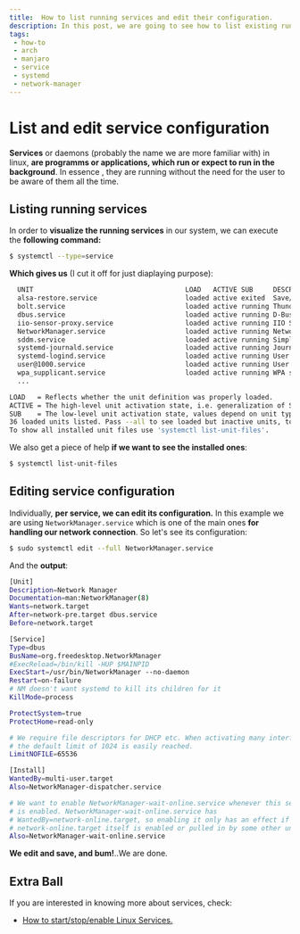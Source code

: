 ```yaml
---
title:  How to list running services and edit their configuration.
description: In this post, we are going to see how to list existing running services in linux, plus their configuration edition. 
tags: 
 - how-to
 - arch
 - manjaro
 - service
 - systemd
 - network-manager
---
```


# List and edit service configuration

**Services** or daemons (probably the name we are more familiar with) in linux, **are programms or applications, which run or expect to run in the background**. In essence , they are running without the need for the user to be aware of them all the time.

## Listing running services

In order to **visualize the running services** in our system, we can execute the **following command:**

```bash
$ systemctl --type=service
```

**Which gives us** (I cut it off for just diaplaying purpose):

```bash
  UNIT                                      LOAD   ACTIVE SUB     DESCRIPTION        
  alsa-restore.service                      loaded active exited  Save/Restore Sound Card State
  bolt.service                              loaded active running Thunderbolt system service
  dbus.service                              loaded active running D-Bus System Message Bus
  iio-sensor-proxy.service                  loaded active running IIO Sensor Proxy service
  NetworkManager.service                    loaded active running Network Manager
  sddm.service                              loaded active running Simple Desktop Display Manager
  systemd-journald.service                  loaded active running Journal Service
  systemd-logind.service                    loaded active running User Login Management
  user@1000.service                         loaded active running User Manager for UID 1000
  wpa_supplicant.service                    loaded active running WPA supplicant
  ...

LOAD   = Reflects whether the unit definition was properly loaded.
ACTIVE = The high-level unit activation state, i.e. generalization of SUB.
SUB    = The low-level unit activation state, values depend on unit type.
36 loaded units listed. Pass --all to see loaded but inactive units, too.
To show all installed unit files use 'systemctl list-unit-files'.
```

We also get a piece of help **if we want to see the installed ones**:

```bash
$ systemctl list-unit-files
```

## Editing service configuration

Individually, **per service, we can edit its configuration.** In this example we are using `NetworkManager.service` which is one of the main ones **for handling our network connection**. So let's see its configuration:

```bash
$ sudo systemctl edit --full NetworkManager.service
```

And the **output**:

```bash
[Unit]
Description=Network Manager
Documentation=man:NetworkManager(8)
Wants=network.target
After=network-pre.target dbus.service
Before=network.target 

[Service]
Type=dbus
BusName=org.freedesktop.NetworkManager
#ExecReload=/bin/kill -HUP $MAINPID
ExecStart=/usr/bin/NetworkManager --no-daemon
Restart=on-failure
# NM doesn't want systemd to kill its children for it
KillMode=process

ProtectSystem=true
ProtectHome=read-only

# We require file descriptors for DHCP etc. When activating many interfaces,
# the default limit of 1024 is easily reached.
LimitNOFILE=65536

[Install]
WantedBy=multi-user.target
Also=NetworkManager-dispatcher.service

# We want to enable NetworkManager-wait-online.service whenever this service
# is enabled. NetworkManager-wait-online.service has
# WantedBy=network-online.target, so enabling it only has an effect if
# network-online.target itself is enabled or pulled in by some other unit.
Also=NetworkManager-wait-online.service
```

**We edit and save, and bum!**..We are done. 

## Extra Ball

If you are interested in knowing more about services, check:

 - [How to start/stop/enable Linux Services.](start-stop-enable-linux-services)